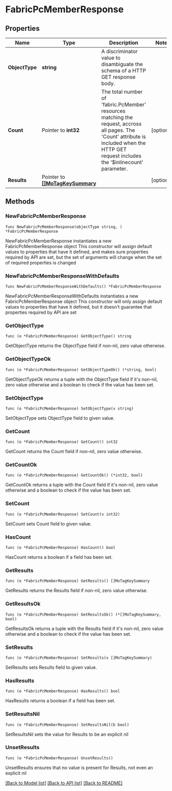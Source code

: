 # FabricPcMemberResponse

## Properties

Name | Type | Description | Notes
------------ | ------------- | ------------- | -------------
**ObjectType** | **string** | A discriminator value to disambiguate the schema of a HTTP GET response body. | 
**Count** | Pointer to **int32** | The total number of &#39;fabric.PcMember&#39; resources matching the request, accross all pages. The &#39;Count&#39; attribute is included when the HTTP GET request includes the &#39;$inlinecount&#39; parameter. | [optional] 
**Results** | Pointer to [**[]MoTagKeySummary**](MoTagKeySummary.md) |  | [optional] 

## Methods

### NewFabricPcMemberResponse

`func NewFabricPcMemberResponse(objectType string, ) *FabricPcMemberResponse`

NewFabricPcMemberResponse instantiates a new FabricPcMemberResponse object
This constructor will assign default values to properties that have it defined,
and makes sure properties required by API are set, but the set of arguments
will change when the set of required properties is changed

### NewFabricPcMemberResponseWithDefaults

`func NewFabricPcMemberResponseWithDefaults() *FabricPcMemberResponse`

NewFabricPcMemberResponseWithDefaults instantiates a new FabricPcMemberResponse object
This constructor will only assign default values to properties that have it defined,
but it doesn't guarantee that properties required by API are set

### GetObjectType

`func (o *FabricPcMemberResponse) GetObjectType() string`

GetObjectType returns the ObjectType field if non-nil, zero value otherwise.

### GetObjectTypeOk

`func (o *FabricPcMemberResponse) GetObjectTypeOk() (*string, bool)`

GetObjectTypeOk returns a tuple with the ObjectType field if it's non-nil, zero value otherwise
and a boolean to check if the value has been set.

### SetObjectType

`func (o *FabricPcMemberResponse) SetObjectType(v string)`

SetObjectType sets ObjectType field to given value.


### GetCount

`func (o *FabricPcMemberResponse) GetCount() int32`

GetCount returns the Count field if non-nil, zero value otherwise.

### GetCountOk

`func (o *FabricPcMemberResponse) GetCountOk() (*int32, bool)`

GetCountOk returns a tuple with the Count field if it's non-nil, zero value otherwise
and a boolean to check if the value has been set.

### SetCount

`func (o *FabricPcMemberResponse) SetCount(v int32)`

SetCount sets Count field to given value.

### HasCount

`func (o *FabricPcMemberResponse) HasCount() bool`

HasCount returns a boolean if a field has been set.

### GetResults

`func (o *FabricPcMemberResponse) GetResults() []MoTagKeySummary`

GetResults returns the Results field if non-nil, zero value otherwise.

### GetResultsOk

`func (o *FabricPcMemberResponse) GetResultsOk() (*[]MoTagKeySummary, bool)`

GetResultsOk returns a tuple with the Results field if it's non-nil, zero value otherwise
and a boolean to check if the value has been set.

### SetResults

`func (o *FabricPcMemberResponse) SetResults(v []MoTagKeySummary)`

SetResults sets Results field to given value.

### HasResults

`func (o *FabricPcMemberResponse) HasResults() bool`

HasResults returns a boolean if a field has been set.

### SetResultsNil

`func (o *FabricPcMemberResponse) SetResultsNil(b bool)`

 SetResultsNil sets the value for Results to be an explicit nil

### UnsetResults
`func (o *FabricPcMemberResponse) UnsetResults()`

UnsetResults ensures that no value is present for Results, not even an explicit nil

[[Back to Model list]](../README.md#documentation-for-models) [[Back to API list]](../README.md#documentation-for-api-endpoints) [[Back to README]](../README.md)


